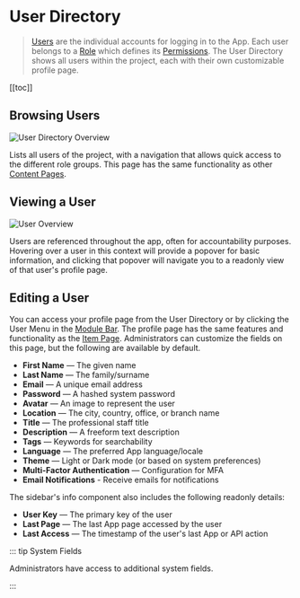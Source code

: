# User Directory

> [Users](/getting-started/glossary#users) are the individual accounts for logging in to the App. Each user belongs to a
> [Role](/getting-started/glossary#roles) which defines its [Permissions](/getting-started/glossary#permissions). The
> User Directory shows all users within the project, each with their own customizable profile page.

[[toc]]

## Browsing Users

![User Directory Overview](https://cdn.directus.io/docs/v9/app-guide/user-directory/user-directory-20220215A.webp)

Lists all users of the project, with a navigation that allows quick access to the different role groups. This page has
the same functionality as other [Content Pages](/app/content-collections/).

## Viewing a User

![User Overview](https://cdn.directus.io/docs/v9/app-guide/user-directory/viewing-a-user-20220215A.webp)

Users are referenced throughout the app, often for accountability purposes. Hovering over a user in this context will
provide a popover for basic information, and clicking that popover will navigate you to a readonly view of that user's
profile page.

## Editing a User

You can access your profile page from the User Directory or by clicking the User Menu in the
[Module Bar](/app/overview/#_1-module-bar). The profile page has the same features and functionality as the
[Item Page](/app/content-items/). Administrators can customize the fields on this page, but the following are available
by default.

- **First Name** — The given name
- **Last Name** — The family/surname
- **Email** — A unique email address
- **Password** — A hashed system password
- **Avatar** — An image to represent the user
- **Location** — The city, country, office, or branch name
- **Title** — The professional staff title
- **Description** — A freeform text description
- **Tags** — Keywords for searchability
- **Language** — The preferred App language/locale
- **Theme** — Light or Dark mode (or based on system preferences)
- **Multi-Factor Authentication** — Configuration for MFA
- **Email Notifications** - Receive emails for notifications

The sidebar's info component also includes the following readonly details:

- **User Key** — The primary key of the user
- **Last Page** — The last App page accessed by the user
- **Last Access** — The timestamp of the user's last App or API action

::: tip System Fields

Administrators have access to additional system fields.

:::
